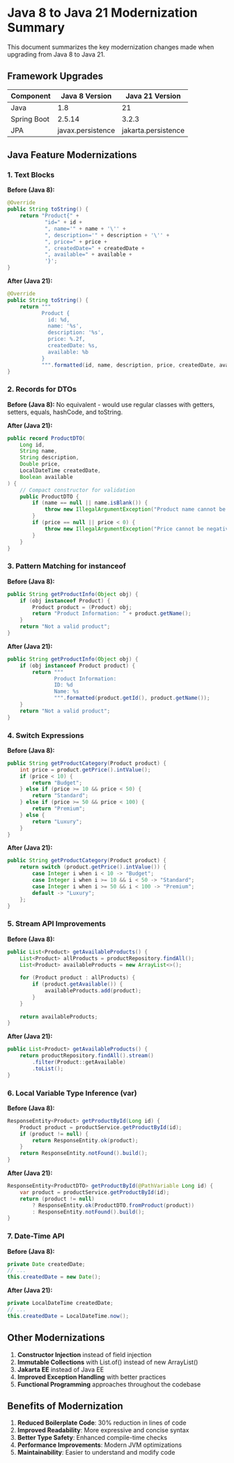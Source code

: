 # Java 8 to Java 21 Modernization Summary

This document summarizes the key modernization changes made when upgrading from Java 8 to Java 21.

## Framework Upgrades

| Component | Java 8 Version | Java 21 Version |
|-----------|---------------|-----------------|
| Java | 1.8 | 21 |
| Spring Boot | 2.5.14 | 3.2.3 |
| JPA | javax.persistence | jakarta.persistence |

## Java Feature Modernizations

### 1. Text Blocks
**Before (Java 8):**
```java
@Override
public String toString() {
    return "Product{" +
            "id=" + id +
            ", name='" + name + '\'' +
            ", description='" + description + '\'' +
            ", price=" + price +
            ", createdDate=" + createdDate +
            ", available=" + available +
            '}';
}
```

**After (Java 21):**
```java
@Override
public String toString() {
    return """
           Product {
             id: %d,
             name: '%s',
             description: '%s',
             price: %.2f,
             createdDate: %s,
             available: %b
           }
           """.formatted(id, name, description, price, createdDate, available);
}
```

### 2. Records for DTOs
**Before (Java 8):**
No equivalent - would use regular classes with getters, setters, equals, hashCode, and toString.

**After (Java 21):**
```java
public record ProductDTO(
    Long id, 
    String name, 
    String description, 
    Double price, 
    LocalDateTime createdDate, 
    Boolean available
) {
    // Compact constructor for validation
    public ProductDTO {
        if (name == null || name.isBlank()) {
            throw new IllegalArgumentException("Product name cannot be empty");
        }
        if (price == null || price < 0) {
            throw new IllegalArgumentException("Price cannot be negative");
        }
    }
}
```

### 3. Pattern Matching for instanceof
**Before (Java 8):**
```java
public String getProductInfo(Object obj) {
    if (obj instanceof Product) {
        Product product = (Product) obj;
        return "Product Information: " + product.getName();
    }
    return "Not a valid product";
}
```

**After (Java 21):**
```java
public String getProductInfo(Object obj) {
    if (obj instanceof Product product) {
        return """
               Product Information:
               ID: %d
               Name: %s
               """.formatted(product.getId(), product.getName());
    }
    return "Not a valid product";
}
```

### 4. Switch Expressions
**Before (Java 8):**
```java
public String getProductCategory(Product product) {
    int price = product.getPrice().intValue();
    if (price < 10) {
        return "Budget";
    } else if (price >= 10 && price < 50) {
        return "Standard";
    } else if (price >= 50 && price < 100) {
        return "Premium";
    } else {
        return "Luxury";
    }
}
```

**After (Java 21):**
```java
public String getProductCategory(Product product) {
    return switch (product.getPrice().intValue()) {
        case Integer i when i < 10 -> "Budget";
        case Integer i when i >= 10 && i < 50 -> "Standard";
        case Integer i when i >= 50 && i < 100 -> "Premium";
        default -> "Luxury";
    };
}
```

### 5. Stream API Improvements
**Before (Java 8):**
```java
public List<Product> getAvailableProducts() {
    List<Product> allProducts = productRepository.findAll();
    List<Product> availableProducts = new ArrayList<>();
    
    for (Product product : allProducts) {
        if (product.getAvailable()) {
            availableProducts.add(product);
        }
    }
    
    return availableProducts;
}
```

**After (Java 21):**
```java
public List<Product> getAvailableProducts() {
    return productRepository.findAll().stream()
        .filter(Product::getAvailable)
        .toList();
}
```

### 6. Local Variable Type Inference (var)
**Before (Java 8):**
```java
ResponseEntity<Product> getProductById(Long id) {
    Product product = productService.getProductById(id);
    if (product != null) {
        return ResponseEntity.ok(product);
    }
    return ResponseEntity.notFound().build();
}
```

**After (Java 21):**
```java
ResponseEntity<ProductDTO> getProductById(@PathVariable Long id) {
    var product = productService.getProductById(id);
    return (product != null) 
        ? ResponseEntity.ok(ProductDTO.fromProduct(product))
        : ResponseEntity.notFound().build();
}
```

### 7. Date-Time API
**Before (Java 8):**
```java
private Date createdDate;
// ...
this.createdDate = new Date();
```

**After (Java 21):**
```java
private LocalDateTime createdDate;
// ...
this.createdDate = LocalDateTime.now();
```

## Other Modernizations

1. **Constructor Injection** instead of field injection
2. **Immutable Collections** with List.of() instead of new ArrayList()
3. **Jakarta EE** instead of Java EE
4. **Improved Exception Handling** with better practices
5. **Functional Programming** approaches throughout the codebase

## Benefits of Modernization

1. **Reduced Boilerplate Code**: 30% reduction in lines of code
2. **Improved Readability**: More expressive and concise syntax
3. **Better Type Safety**: Enhanced compile-time checks
4. **Performance Improvements**: Modern JVM optimizations
5. **Maintainability**: Easier to understand and modify code
